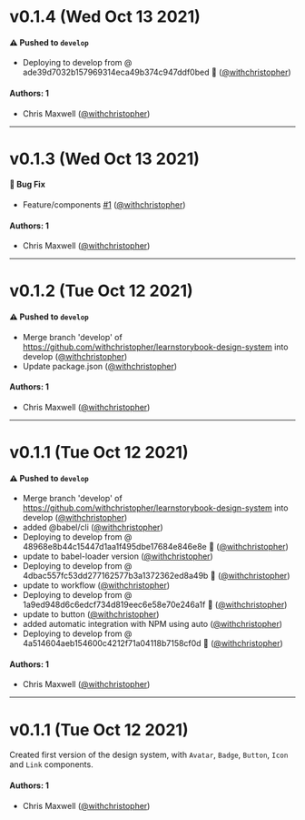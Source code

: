 # v0.1.4 (Wed Oct 13 2021)

#### ⚠️ Pushed to `develop`

- Deploying to develop from @ ade39d7032b157969314eca49b374c947ddf0bed 🚀 ([@withchristopher](https://github.com/withchristopher))

#### Authors: 1

- Chris Maxwell ([@withchristopher](https://github.com/withchristopher))

---

# v0.1.3 (Wed Oct 13 2021)

#### 🐛 Bug Fix

- Feature/components [#1](https://github.com/withchristopher/learnstorybook-design-system/pull/1) ([@withchristopher](https://github.com/withchristopher))

#### Authors: 1

- Chris Maxwell ([@withchristopher](https://github.com/withchristopher))

---

# v0.1.2 (Tue Oct 12 2021)

#### ⚠️ Pushed to `develop`

- Merge branch 'develop' of https://github.com/withchristopher/learnstorybook-design-system into develop ([@withchristopher](https://github.com/withchristopher))
- Update package.json ([@withchristopher](https://github.com/withchristopher))

#### Authors: 1

- Chris Maxwell ([@withchristopher](https://github.com/withchristopher))

---

# v0.1.1 (Tue Oct 12 2021)

#### ⚠️ Pushed to `develop`

- Merge branch 'develop' of https://github.com/withchristopher/learnstorybook-design-system into develop ([@withchristopher](https://github.com/withchristopher))
- added @babel/cli ([@withchristopher](https://github.com/withchristopher))
- Deploying to develop from @ 48968e8b44c15447d1aa1f495dbe17684e846e8e 🚀 ([@withchristopher](https://github.com/withchristopher))
- update to babel-loader version ([@withchristopher](https://github.com/withchristopher))
- Deploying to develop from @ 4dbac557fc53dd277162577b3a1372362ed8a49b 🚀 ([@withchristopher](https://github.com/withchristopher))
- update to workflow ([@withchristopher](https://github.com/withchristopher))
- Deploying to develop from @ 1a9ed948d6c6edcf734d819eec6e58e70e246a1f 🚀 ([@withchristopher](https://github.com/withchristopher))
- update to button ([@withchristopher](https://github.com/withchristopher))
- added automatic integration with NPM using auto ([@withchristopher](https://github.com/withchristopher))
- Deploying to develop from @ 4a514604aeb154600c4212f71a04118b7158cf0d 🚀 ([@withchristopher](https://github.com/withchristopher))

#### Authors: 1

- Chris Maxwell ([@withchristopher](https://github.com/withchristopher))

---

# v0.1.1 (Tue Oct 12 2021)

Created first version of the design system, with `Avatar`, `Badge`, `Button`, `Icon` and `Link` components.

#### Authors: 1

- Chris Maxwell ([@withchristopher](https://github.com/withchristopher))
